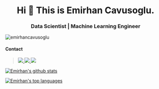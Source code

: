 <h1 align="center"> Hi 👋 This is Emirhan Cavusoglu. </h1>
<h3 align="center"> Data Scientist | Machine Learning Engineer </h3>
<p align="left"> <img src="https://komarev.com/ghpvc/?username=emirhancavusoglu&label=Profile%20views&color=0e75b6&style=flat" alt="emirhancavusoglu" /> </p>

#### Contact

<blockquote>
<a href="https://www.linkedin.com/in/emirhancavusoglu/" ><img src="https://img.shields.io/badge/LinkedIn-0077B5?style=for-the-badge&logo=linkedin&logoColor=white"> 
<a href="https://instagram.com/emirhancvs"><img src="https://img.shields.io/badge/Instagram-%23E4405F.svg?style=for-the-badge&logo=Instagram&logoColor=white">
<a href="https://www.kaggle.com/emirhancavusoglu"><img src="https://img.shields.io/badge/Kaggle-035a7d?style=for-the-badge&logo=kaggle&logoColor=white">
</blockquote>


[![Emirhan's github stats](https://github-readme-stats.vercel.app/api?username=emirhancavusoglu&theme=radical)](https://github.com/anuraghazra/github-readme-stats)


[![Emirhan's top languages](https://github-readme-stats.vercel.app/api/top-langs/?username=emirhancavusoglu&theme=gruvbox)](https://github.com/anuraghazra/github-readme-stats)

